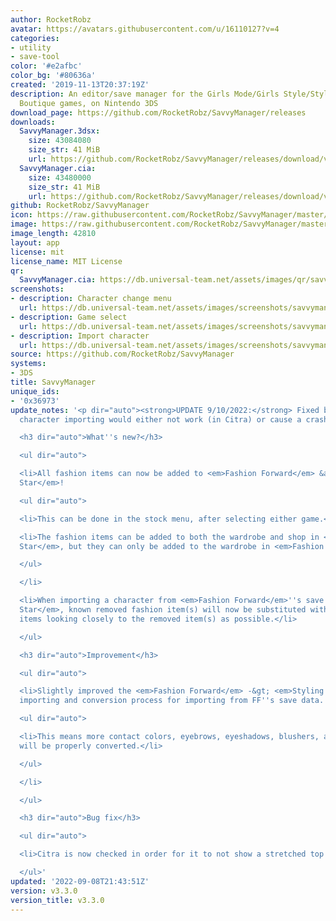 ```yaml
---
author: RocketRobz
avatar: https://avatars.githubusercontent.com/u/16110127?v=4
categories:
- utility
- save-tool
color: '#e2afbc'
color_bg: '#80636a'
created: '2019-11-13T20:37:19Z'
description: An editor/save manager for the Girls Mode/Girls Style/Style Savvy/Style
  Boutique games, on Nintendo 3DS
download_page: https://github.com/RocketRobz/SavvyManager/releases
downloads:
  SavvyManager.3dsx:
    size: 43084080
    size_str: 41 MiB
    url: https://github.com/RocketRobz/SavvyManager/releases/download/v3.3.0/SavvyManager.3dsx
  SavvyManager.cia:
    size: 43480000
    size_str: 41 MiB
    url: https://github.com/RocketRobz/SavvyManager/releases/download/v3.3.0/SavvyManager.cia
github: RocketRobz/SavvyManager
icon: https://raw.githubusercontent.com/RocketRobz/SavvyManager/master/app/icon.png
image: https://raw.githubusercontent.com/RocketRobz/SavvyManager/master/app/banner.png
image_length: 42810
layout: app
license: mit
license_name: MIT License
qr:
  SavvyManager.cia: https://db.universal-team.net/assets/images/qr/savvymanager-cia.png
screenshots:
- description: Character change menu
  url: https://db.universal-team.net/assets/images/screenshots/savvymanager/character-change-menu.png
- description: Game select
  url: https://db.universal-team.net/assets/images/screenshots/savvymanager/game-select.png
- description: Import character
  url: https://db.universal-team.net/assets/images/screenshots/savvymanager/import-character.png
source: https://github.com/RocketRobz/SavvyManager
systems:
- 3DS
title: SavvyManager
unique_ids:
- '0x36973'
update_notes: '<p dir="auto"><strong>UPDATE 9/10/2022:</strong> Fixed bug where custom
  character importing would either not work (in Citra) or cause a crash (on real hardware).</p>

  <h3 dir="auto">What''s new?</h3>

  <ul dir="auto">

  <li>All fashion items can now be added to <em>Fashion Forward</em> &amp; <em>Styling
  Star</em>!

  <ul dir="auto">

  <li>This can be done in the stock menu, after selecting either game.</li>

  <li>The fashion items can be added to both the wardrobe and shop in <em>Styling
  Star</em>, but they can only be added to the wardrobe in <em>Fashion Forward</em>.</li>

  </ul>

  </li>

  <li>When importing a character from <em>Fashion Forward</em>''s save data into <em>Styling
  Star</em>, known removed fashion item(s) will now be substituted with other fashion
  items looking closely to the removed item(s) as possible.</li>

  </ul>

  <h3 dir="auto">Improvement</h3>

  <ul dir="auto">

  <li>Slightly improved the <em>Fashion Forward</em> -&gt; <em>Styling Star</em> character
  importing and conversion process for importing from FF''s save data.

  <ul dir="auto">

  <li>This means more contact colors, eyebrows, eyeshadows, blushers, and hairstyles
  will be properly converted.</li>

  </ul>

  </li>

  </ul>

  <h3 dir="auto">Bug fix</h3>

  <ul dir="auto">

  <li>Citra is now checked in order for it to not show a stretched top screen.</li>

  </ul>'
updated: '2022-09-08T21:43:51Z'
version: v3.3.0
version_title: v3.3.0
---
```

